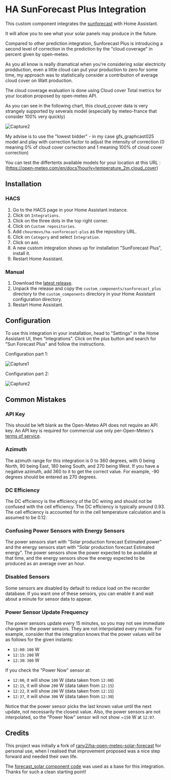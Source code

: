 # HA SunForecast Plus Integration

This custom component integrates the [sunforecast](https://github.com/chourmovs/ha-sunforecast-plus) with Home Assistant.

It will allow you to see what your solar panels may produce in the future.

Compared to other prediction integration, Sunforecast Plus is introducing a second level of correction in the prediction by the "cloud coverage" in percent given by open-meteo.

As you all know is really dramatical when you're considering solar electricity prodduction, even a little cloud can put your production to zero for some time, my approach was to statistically consider a contribution of average cloud cover on Watt production.

The cloud coverage evaluation is done using Cloud cover Total metrics for your location proposed by open-meteo API.

As you can see in the following chart, this cloud_çcover data is very strangely supported by severals model (especially by meteo-france that consider 100% very quickly)

![Capture2](https://i.imgur.com/2ZTGl62.png)

My advise is to use the "lowest bidder"  - in my case gfs_graphcast025 model and play with correction factor to adjust the intensity of correction (0 meaning 0% of cloud cover correction and 1 meaning 100% of cloud cover correction)

You can test the differtents available models for your location at this URL : (https://open-meteo.com/en/docs?hourly=temperature_2m,cloud_cover)

## Installation

### HACS

1. Go to the HACS page in your Home Assistant instance.
2. Click on `Integrations`.
3. Click on the three dots in the top right corner.
4. Click on `Custom repositories`.
5. Add `chourmovs/ha-sunforecast-plus` as the repository URL.
6. Click on `Category` and select `Integration`.
7. Click on `Add`.
8. A new custom integration shows up for installation "SunForecast Plus", install it.
9. Restart Home Assistant.

### Manual

1. Download the [latest release](https://github.com/chourmovs/ha-sunforecast-plus/releases/latest).
2. Unpack the release and copy the `custom_components/sunforecast_plus` directory to the `custom_components` directory in your Home Assistant configuration directory.
3. Restart Home Assistant.

## Configuration

To use this integration in your installation, head to "Settings" in the Home Assistant UI, then "Integrations". Click on the plus button and search for "Sun Forecast Plus" and follow the instructions.

Configuration part 1:

![Capture1](https://i.imgur.com/1PmFjbG.png)

Configuration part 2:

![Capture2](https://i.imgur.com/l6ZtTup.png)



## Common Mistakes

### API Key

This should be left blank as the Open-Meteo API does not require an API key. An API key is required for commercial use only per-Open-Meteo's [terms of service](https://open-meteo.com/en/terms).

### Azimuth

The azimuth range for this integration is 0 to 360 degrees, with 0 being North, 90 being East, 180 being South, and 270 being West. If you have a negative azimuth, add 360 to it to get the correct value. For example, -90 degrees should be entered as 270 degrees.

### DC Efficiency

The DC efficiency is the efficiency of the DC wiring and should not be confused with the cell efficiency. The DC efficiency is typically around 0.93. The cell efficiency is accounted for in the cell temperature calculation and is assumed to be 0.12.

### Confusing Power Sensors with Energy Sensors

The power sensors start with "Solar production forecast Estimated power" and the energy sensors start with "Solar production forecast Estimated energy". The power sensors show the power expected to be available at that time, and the energy sensors show the energy expected to be produced as an average over an hour.


### Disabled Sensors

Some sensors are disabled by default to reduce load on the recorder database. If you want one of these sensors, you can enable it and wait about a minute for sensor data to appear.

### Power Sensor Update Frequency

The power sensors update every 15 minutes, so you may not see immediate changes in the power sensors. They are not interpolated every minute. For example, consider that the integration knows that the power values will be as follows for the given instants:

- `12:00`: `100` W
- `12:15`: `200` W
- `12:30`: `300` W

If you check the "Power Now" sensor at:

- `12:00`, it will show `100` W (data taken from `12:00`)
- `12:15`, it will show `200` W (data taken from `12:15`)
- `12:22`, it will show `200` W (data taken from `12:15`)
- `12:37`, it will show `300` W (data taken from `12:30`)

Notice that the power sensor picks the last known value until the next update, not necessarily the closest value. Also, the power sensors are not interpolated, so the "Power Now" sensor will not show ~`150` W at `12:07`.



## Credits

This project was initially a fork of [rany2/ha-open-meteo-solar-forecast](https://github.com/rany2/ha-open-meteo-solar-forecast) for personal use, when I realised that improvement proposed was a nice step forward and needed their own life.

The [forecast_solar component code](https://github.com/home-assistant/core/tree/dev/homeassistant/components/forecast_solar) was used as a base for this integration. Thanks for such a clean starting point!

